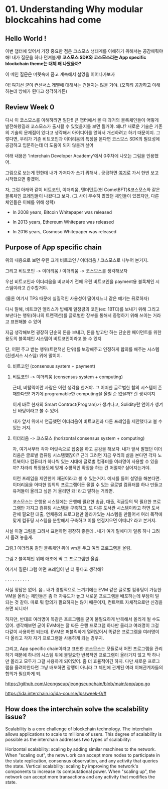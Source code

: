 # 01. Understanding Why modular blockcahins had come

## Hello World !

이번 챕터에 있어서 가장 중요한 점은 코스모스 생태계를 이해하기 위해서는 공감해줘야 해! 내가 질문을 하나 던져볼게! **코스모스 SDK와 코스모스라는 App specific blockchain theme는 대체 왜 나왔을까?**

이 메인 질문은 머릿속에 품고 계속해서 설명을 이어나가보자

아! 여기선 굳이 컨센서스 레벨에 대해서는 건들지는 않을 거야. (오히려 공감하고 이해하는데 방해가 된다고 생각하거든)

## Review Week 0

다시 이 코스모스를 이해하려면 일단!! 큰 챕터에서 볼 때 과거의 블록체인들이 어떻게 발전해왔길래 코스모스가 출시될 수 있었을지를 보면 될거야. 왜냐? 새로운 기술은 기존의 기술의 문제점이 있다고 생각해서 아이디어를 얹혀서 개선하려고 하기 때문이지. 그렇다면, 우리가 기존 비트코인과 이더리움의 특징을 본다면 코스모스 SDK의 필요성에 공감하고 입문하는데 더 도움이 되지 않을까 싶어

아래 내용은 'Interchain Developer Academy'에서 0주차에 나오는 그림을 인용했어.

그림으로 보는게 편한데 내가 가져다가 쓰기 뭐해서.. 궁금하면 [여기](https://ida.interchain.io/ida-course/lps/week-0/#)로 가서 한번 보고 시작했으면 좋겠어.

자, 그럼 아래와 같이 비트코인, 이더리움, 텐더민트(현 CometBFT)&코스모스와 같은 블록체인 프레임들이 나왔다고 보자.
(그 사이 무수히 많았던 체인들이 있겠지만, 다른 체인들은 이해를 위해 생략)

- In 2008 years, Bitcoin Whitepaper was released

- In 2013 years, Ethereum Whitepare was released

- In 2016 years, Cosmoso Whitepaper was released

## Purpose of App specific chain

위의 내용으로 보면 우린 크게 비트코인 / 이더리움 / 코스모스로 나누어 본거지.

그리고 비트코인 -> 이더리움 / 이더리움 -> 코스모스를 생각해보자

우선 비트코인과 이더리움을 비교하기 전에 우린 비트코인을 payment용 블록체인 시스템이라고 간주할거야.

(물론 여기서 TPS 때문에 실질적인 사용성이 떨어지느니 같은 얘기는 뒤로하자)

다시 말해, 비트코인 앨리스가 밥에게 일정량의 코인(ex: 1BTC)를 보내기 위해 그리고 보낸다는 행위(하나의 트랜잭션)를 글로벌한 장부를 통해서 증명하기 위해 쓰이는 거라고 표현해볼 수 있어

지금 생각해보면 굉장히 단순히 돈을 보내고, 돈을 받고만 하는 단순한 페이먼트를 위한 용도의 블록체인 시스템이 비트코인이라고 볼 수 있지

단, 어떤 주고 받는 행위(트랜잭션 단위)를 보장해주고 인정하게 합의를 해주는 시스템(컨센서스 시스템) 위에 말이지.

0. 비트코인 (consensus system + payment)

1. 비트코인 -> 이더리움 (consensus system + computing)

   근데, 비탈릭이란 사람은 이런 생각을 한거야. 그 어떠한 글로벌한 합의 시스템이 존재한다면! 거기에 programable한 computing을 올릴 순 없을까? 란 생각이지

   이게 바로 현재의 Smart Contract(Program)가 생겨나고, Solidity란 언어가 생겨난 바탕이라고 볼 수 있어.

   내가 앞서 위에서 언급했던 이더리움이 비트코인과 다른 프레임을 제안했다고 볼 수 있는 거지.

2. 이더리움 -> 코스모스 (horizontal consensus system + computing)

   자, 여기서부터 각자 머릿속으로 집중을 하고 공감을 해보자. 내가 앞서 말했던 이더리움은 글로벌 컴퓨팅 시스템했잖아? 근데 그러면 지금 우리의 삶을 본다면 각자 노트북이나 컴퓨터가 하나씩 있는 시대에 글로벌 컴퓨터를 여러명이 사용할 수 있을까? 차라리 특정용도에 맞게 수평적인 확장을 하는 건 어떨까? 싶어지는거야.

   이런 프레임을 제안한게 재권이라고 볼 수 있는거지. 예시를 들어 설명을 해본다면. 이더리움을 어떠한 임의의 프로그램이든 올릴 수 있는 글로벌 컴퓨터를 하나 만들고 유저들이 올리고 싶은 거 올리면 돼! 라고 말하는 거라면.

   코스모스는 은행용 시스템에는 은행에 필요한 송금, 대출, 적금등의 딱 필요한 프로그램만 가지고 컴퓨팅 시스템을 구축하고, 또 다른 도서관 시스템이라고 하면 도서관에 필요한 대출, 연체등의 프로그램만 올라가있는 시스템을 만들어서 여러 목적에 맞게 컴퓨팅 시스템을 분할해서 구축하고 이를 연결지으면 어떠냐? 라고 본거지.

사실 이걸 그림을 그려서 표현하면 굉장히 좋은데.. 내가 여기 밑에다가 얼릉 하나 그려서 올려 놓을게.

그림.1 이더리움 같인 블록체인 위에 vm을 두고 여러 프로그램을 올림.

그림.2 블록체인 위에 애초에 딱 그 프로그램만 올림.

여기서 질문! 그럼 어떤 프레임이 넌 더 좋다고 생각해?

.
.
.
.
.
.
.
.
.
.

사실 정답은 없어. 음.. 내가 경험적으로 느끼기에는 EVM 같은 글로벌 컴퓨팅이 가능한 VM을 올리는 체인들은 좀 더 자유도가 높고 새로운 프로그램을 배포하는데 부담이 덜 되는 것 같아. 따로 뭐 합의가 필요하지는 않기 때문이지, 컨트랙트 자체적으로만 신경을 쓰면 되니까!

하지만, 반대로 여러명이 똑같은 프로그램을 굳이 불필요하게 반복해서 올리게 될 수도 있어. 생각해보면 굳이 EVM에는 잘 짜둔 은행 프로그램 하나만 올리고 여러명이 그걸 다같이 사용하면 되는데. EVM은 퍼블릭하게 열려있어서 똑같은 프로그램을 여러명이 다 올리고 각자 자기 프로그램을 사용하게 되는 경우지.

그리고, App specific chain이라고 표현한 코스모스는 모듈로서 어떤 프로그램을 관리하기 때문에 하나의 시스템 위에 불필요한 반복적인 프로그램이 올라가지 않고 딱 하나만 올리고 모두가 그걸 사용하게 되어있어. 좀 더 효율적이긴 하지. 다만 새로운 프로그램을 올려야한다면 그냥 배포하면 장땡이 아니라 그 체인에 관계된 여러 이해관계자들의 합의가 필요하게 되.

https://github.com/Jeongseup/jeongseupchain/blob/main/app/app.go

https://ida.interchain.io/ida-course/lps/week-0/#

## How does the interchain solve the scalability issue?

Scalability is a core challenge of blockchain technology. The interchain allows applications to scale to millions of users. This degree of scalability is possible as the interchain addresses two types of scalability:

Horizontal scalability: scaling by adding similar machines to the network. When "scaling out", the netwㄴork can accept more nodes to participate in the state replication, consensus observation, and any activity that queries the state.
Vertical scalability: scaling by improving the network's components to increase its computational power. When "scaling up", the network can accept more transactions and any activity that modifies the state.
